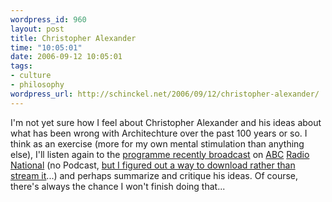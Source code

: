 ```yaml
--- 
wordpress_id: 960
layout: post
title: Christopher Alexander
time: "10:05:01"
date: 2006-09-12 10:05:01
tags: 
- culture
- philosophy
wordpress_url: http://schinckel.net/2006/09/12/christopher-alexander/
---
```

I'm not yet sure how I feel about Christopher Alexander and his ideas about what has been wrong with Architechture over the past 100 years or so. I think as an exercise (more for my own mental stimulation than anything else), I'll listen again to the [programme recently broadcast][1] on [ABC][2] [Radio National][3] (no Podcast, [but I figured out a way to download rather than stream it][4]...) and perhaps summarize and critique his ideas. Of course, there's always the chance I won't finish doing that... 

   [1]: http://www.abc.net.au/rn/bydesign/stories/2006/1732210.htm
   [2]: http://abc.net.au
   [3]: http://www.abc.net.au/rn/
   [4]: http://schinckel.net/2006/02/13/getting-real-audio-into-podcast/

